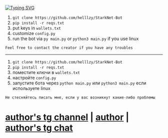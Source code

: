 [![Typing SVG](https://readme-typing-svg.herokuapp.com/?color=3300CC&lines=story%20bot%20by%20helzy)](https://git.io/typing-svg)

1. `git clone https://github.com/helllzy/StarkNet-Bot`
2. `pip install -r reqs.txt`
3. put keys in `wallets.txt`
4. customize `config.py`
5. run the bot via `py main.py` or `python3 main.py` if you use linux

`Feel free to contact the creator if you have any troubles`

---

1. `git clone https://github.com/helllzy/StarkNet-Bot`
2. `pip install -r reqs.txt`
3. поместите ключи в `wallets.txt`
4. настройте `config.py`
5. запустите бота через `python main.py` или `python3 main.py` если используете linux

`Не стесняйтесь писать мне, если у вас возникнут какие-либо проблемы`

# [author's tg channel](https://t.me/helzy_crypto) | [author](https://t.me/hellZy) | [author's tg chat](https://t.me/+N70ZiKhHWgI1YTUy)
